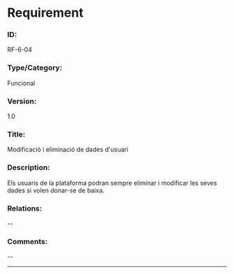 # Requirement

### ID:
RF-6-04

### Type/Category:
Funcional

### Version:
1.0

### Title:
Modificació i eliminació de dades d'usuari

### Description:
Els usuaris de la plataforma podran sempre eliminar i modificar les seves dades si volen donar-se de baixa.

### Relations:
--

### Comments:
--

---